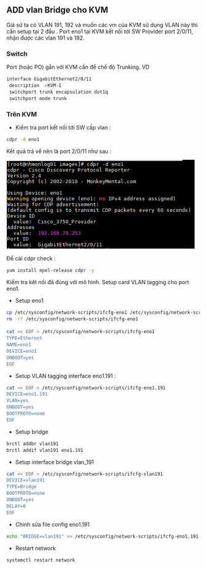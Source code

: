 ## ADD vlan Bridge cho KVM

Giả sử ta có VLAN 191, 192 và muốn các vm của KVM sử dụng VLAN này thì cần setup tại 2 đầu . Port eno1 tại KVM kết nối tới SW Provider port 2/0/11, nhận được các vlan 191 và 192. 

### Switch

Port (hoặc PO) gắn với KVM cần để chế độ Trunking. VD 

```sh
interface GigabitEthernet2/0/11
 description ->KVM-1
 switchport trunk encapsulation dot1q
 switchport mode trunk
```

### Trên KVM

 - Kiểm tra port kết nối tới SW cấp vlan : 
```sh
cdpr -d eno1
```

Kết quả trả về nên là port 2/0/11 như sau :

![kvm](/Service/KVM-note/images/kvm-00.png)

Để cài cdpr check : 
```sh
yum install epel-release cdpr -y
```

Kiểm tra kêt nối đã đúng với mô hình. Setup card VLAN tagging cho port eno1.

 - Setup eno1
```sh
cp /etc/sysconfig/network-scripts/ifcfg-eno1 /etc/sysconfig/network-scripts/ifcfg-eno1.orig
rm -rf /etc/sysconfig/network-scripts/ifcfg-eno1

cat << EOF > /etc/sysconfig/network-scripts/ifcfg-eno1
TYPE=Ethernet
NAME=eno1
DEVICE=eno1
ONBOOT=yes
EOF
```

 - Setup VLAN tagging interface eno1.191 : 
```sh
cat << EOF > /etc/sysconfig/network-scripts/ifcfg-eno1.191
DEVICE=eno1.191
VLAN=yes
ONBOOT=yes
BOOTPROTO=none
EOF 
```
 - Setup bridge
```sh
brctl addbr vlan191
brctl addif vlan191 eno1.191
```

 - Setup interface bridge vlan_191
```sh
cat << EOF > /etc/sysconfig/network-scripts/ifcfg-vlan191
DEVICE=vlan191
TYPE=Bridge
BOOTPROTO=none
ONBOOT=yes
DELAY=0
EOF
```

 - Chỉnh sửa file config eno1.191
```sh
echo "BRIDGE=vlan191" >> /etc/sysconfig/network-scripts/ifcfg-eno1.191
```

 - Restart network
```sh
systemctl restart network
```